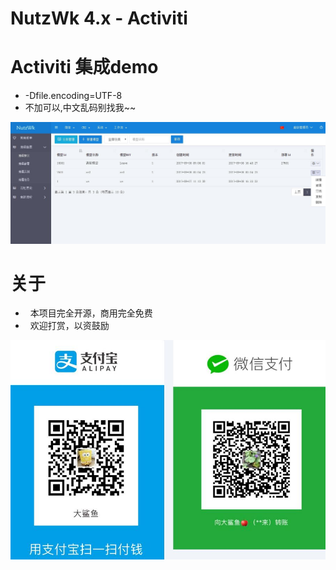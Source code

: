 NutzWk 4.x - Activiti
======

# Activiti 集成demo

* -Dfile.encoding=UTF-8 
* 不加可以,中文乱码别找我~~

![Demo](demo.jpg)

# 关于

*   本项目完全开源，商用完全免费
*   欢迎打赏，以资鼓励

![打赏](pay.jpg)

